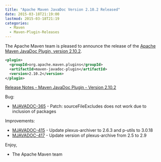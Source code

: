 ```yaml
---
title: "Apache Maven JavaDoc Version 2.10.2 Released"
date: 2015-03-18T21:19:00
lastmod: 2015-03-18T21:19
categories:
  - Maven
  - Maven-Plugin-Releases
---
```

The Apache Maven team is pleased to announce the release of the 
[Apache Maven JavaDoc Plugin, version 2.10.2](http://maven.apache.org/plugins/maven-javadoc-plugin/).


```xml
<plugin>
  <groupId>org.apache.maven.plugins</groupId>
  <artifactId>maven-javadoc-plugin</artifactId>
  <version>2.10.2</version>
</plugin>
```

<!-- more -->

[Release Notes - Maven JavaDoc Plugin - Version 2.10.2](http://jira.codehaus.org/secure/ReleaseNote.jspa?projectId=11138&version=19347)

Bug:

 * [MJAVADOC-365](https://issues.apache.org/jira/browse/MJAVADOC-365) - Patch: sourceFileExcludes does not work due to inclusion of packages

Improvements:

 * [MJAVADOC-415](https://issues.apache.org/jira/browse/MJAVADOC-415) - Update plexus-archiver to 2.6.3 and p-utils to 3.0.18
 * [MJAVADOC-417](https://issues.apache.org/jira/browse/MJAVADOC-417) - Update version of plexus-archive from 2.5 to 2.9


Enjoy,

- The Apache Maven team

